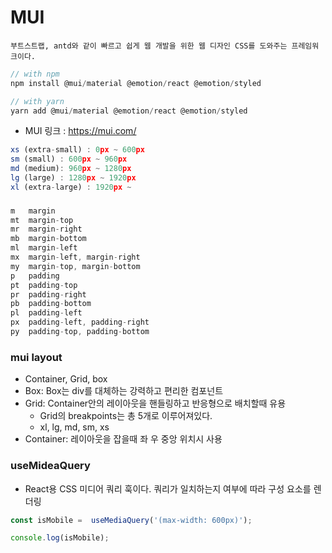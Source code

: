 # MUI
    부트스트랩, antd와 같이 빠르고 쉽게 웹 개발을 위한 웹 디자인 CSS를 도와주는 프레임워크이다. 


```js
// with npm
npm install @mui/material @emotion/react @emotion/styled

// with yarn
yarn add @mui/material @emotion/react @emotion/styled
```
- MUI 링크 : https://mui.com/

```ts
xs (extra-small) : 0px ~ 600px
sm (small) : 600px ~ 960px
md (medium): 960px ~ 1280px
lg (large) : 1280px ~ 1920px
xl (extra-large) : 1920px ~
```

###

```ts
m	margin
mt	margin-top
mr	margin-right
mb	margin-bottom
ml	margin-left
mx	margin-left, margin-right
my	margin-top, margin-bottom
p	padding
pt	padding-top
pr	padding-right
pb	padding-bottom
pl	padding-left
px	padding-left, padding-right
py	padding-top, padding-bottom
```

### mui layout 
- Container, Grid, box
- Box: Box는 div를 대체하는 강력하고 편리한 컴포넌트
- Grid: Container안의 레이아웃을 핸들링하고 반응형으로 배치할때 유용
  - Grid의 breakpoints는 총 5개로 이루어져있다.
  - xl, lg, md, sm, xs
- Container: 레이아웃을 잡을때 좌 우 중앙 위치시 사용

### useMideaQuery
- React용 CSS 미디어 쿼리 훅이다. 쿼리가 일치하는지 여부에 따라 구성 요소를 렌더링
```ts
const isMobile =  useMediaQuery('(max-width: 600px)');

console.log(isMobile); 

```